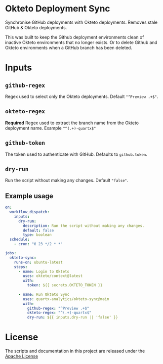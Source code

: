 # Okteto Deployment Sync

Synchronise GitHub deployments with Okteto deployments. Removes stale GitHub & Okteto deployments.

This was built to keep the Github deployment environments clean of inactive Okteto environments that no
longer exists. Or to delete Github and Okteto environments when a GitHub branch has been deleted.

# Inputs

## `github-regex`

Regex used to select only the Okteto deployments. Default `"^Preview .+$"`.

## `okteto-regex`

**Required** Regex used to extract the branch name from the Okteto deployment name. Example `"^(.+)-quartx$"`

## `github-token`

The token used to authenticate with GitHub. Defaults to `github.token`.

## `dry-run`

Run the script without making any changes. Default `"false"`.

## Example usage
```yaml
on:
  workflow_dispatch:
    inputs:
      dry-run:
        description: Run the script without making any changes.
        default: false
        type: boolean
  schedule:
    - cron: "0 23 */2 * *"

jobs:
  okteto-sync:
    runs-on: ubuntu-latest
    steps:
      - name: Login to Okteto
        uses: okteto/context@latest
        with:
          token: ${{ secrets.OKTETO_TOKEN }}
      
      - name: Run Okteto Sync
        uses: quartx-analytics/okteto-sync@main
        with:
          github-regex: "^Preview .+$"
          okteto-regex: "^(.+)-quartx$"
          dry-run: ${{ inputs.dry-run || 'false' }}
```

# License
The scripts and documentation in this project are released under the [Apache License](LICENSE)
